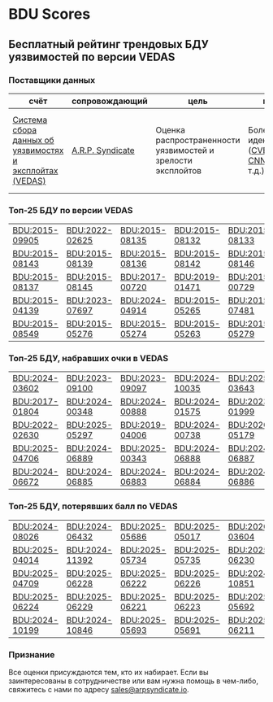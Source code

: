 
# BDU Scores
## Бесплатный рейтинг трендовых БДУ уязвимостей по версии VEDAS

### Поставщики данных
| счёт | cопровождающий | цель | покрытие | определение | частота |
| ----- | ---------- | ------- | -------- | ----------- | --------- |
| [Система сбора данных об уязвимостях и эксплойтах (VEDAS)](https://vedas.arpsyndicate.io) | [A.R.P. Syndicate](https://www.arpsyndicate.io) | Оценка распространенности уязвимостей и зрелости эксплойтов | Более 50 идентификаторов ([CVE](https://github.com/ARPSyndicate/cve-scores), [EUVD](https://github.com/ARPSyndicate/euvd-scores), [CNNVD](https://github.com/ARPSyndicate/cnnvd-scores), [BDU](https://github.com/ARPSyndicate/bdu-scores) и т.д.) | Аналитические данные с открытым исходным кодом (OSINT), полученные от [Exploit Observer](https://www.exploit.observer) | 6-8 часов |



<h3>Топ-25 БДУ по версии VEDAS</h3>

<table>
  <tr>
    <td><a href='https://vedas.arpsyndicate.io/?vuln=BDU:2015-09905'>BDU:2015-09905</a></td>
    <td><a href='https://vedas.arpsyndicate.io/?vuln=BDU:2022-02625'>BDU:2022-02625</a></td>
    <td><a href='https://vedas.arpsyndicate.io/?vuln=BDU:2015-08135'>BDU:2015-08135</a></td>
    <td><a href='https://vedas.arpsyndicate.io/?vuln=BDU:2015-08132'>BDU:2015-08132</a></td>
    <td><a href='https://vedas.arpsyndicate.io/?vuln=BDU:2015-08133'>BDU:2015-08133</a></td>
  </tr>
  <tr>
    <td><a href='https://vedas.arpsyndicate.io/?vuln=BDU:2015-08143'>BDU:2015-08143</a></td>
    <td><a href='https://vedas.arpsyndicate.io/?vuln=BDU:2015-08139'>BDU:2015-08139</a></td>
    <td><a href='https://vedas.arpsyndicate.io/?vuln=BDU:2015-08136'>BDU:2015-08136</a></td>
    <td><a href='https://vedas.arpsyndicate.io/?vuln=BDU:2015-08142'>BDU:2015-08142</a></td>
    <td><a href='https://vedas.arpsyndicate.io/?vuln=BDU:2015-08146'>BDU:2015-08146</a></td>
  </tr>
  <tr>
    <td><a href='https://vedas.arpsyndicate.io/?vuln=BDU:2015-08137'>BDU:2015-08137</a></td>
    <td><a href='https://vedas.arpsyndicate.io/?vuln=BDU:2015-08145'>BDU:2015-08145</a></td>
    <td><a href='https://vedas.arpsyndicate.io/?vuln=BDU:2017-00720'>BDU:2017-00720</a></td>
    <td><a href='https://vedas.arpsyndicate.io/?vuln=BDU:2019-01471'>BDU:2019-01471</a></td>
    <td><a href='https://vedas.arpsyndicate.io/?vuln=BDU:2015-00729'>BDU:2015-00729</a></td>
  </tr>
  <tr>
    <td><a href='https://vedas.arpsyndicate.io/?vuln=BDU:2015-04139'>BDU:2015-04139</a></td>
    <td><a href='https://vedas.arpsyndicate.io/?vuln=BDU:2023-07697'>BDU:2023-07697</a></td>
    <td><a href='https://vedas.arpsyndicate.io/?vuln=BDU:2024-04914'>BDU:2024-04914</a></td>
    <td><a href='https://vedas.arpsyndicate.io/?vuln=BDU:2015-05265'>BDU:2015-05265</a></td>
    <td><a href='https://vedas.arpsyndicate.io/?vuln=BDU:2015-07481'>BDU:2015-07481</a></td>
  </tr>
  <tr>
    <td><a href='https://vedas.arpsyndicate.io/?vuln=BDU:2015-08549'>BDU:2015-08549</a></td>
    <td><a href='https://vedas.arpsyndicate.io/?vuln=BDU:2015-05276'>BDU:2015-05276</a></td>
    <td><a href='https://vedas.arpsyndicate.io/?vuln=BDU:2015-05274'>BDU:2015-05274</a></td>
    <td><a href='https://vedas.arpsyndicate.io/?vuln=BDU:2015-05263'>BDU:2015-05263</a></td>
    <td><a href='https://vedas.arpsyndicate.io/?vuln=BDU:2015-05279'>BDU:2015-05279</a></td>
  </tr>
</table>


<h3>Топ-25 БДУ, набравших очки в VEDAS</h3>

<table>
  <tr>
    <td><a href='https://vedas.arpsyndicate.io/?vuln=BDU:2024-03602'>BDU:2024-03602</a></td>
    <td><a href='https://vedas.arpsyndicate.io/?vuln=BDU:2023-09100'>BDU:2023-09100</a></td>
    <td><a href='https://vedas.arpsyndicate.io/?vuln=BDU:2023-09097'>BDU:2023-09097</a></td>
    <td><a href='https://vedas.arpsyndicate.io/?vuln=BDU:2024-10035'>BDU:2024-10035</a></td>
    <td><a href='https://vedas.arpsyndicate.io/?vuln=BDU:2025-03643'>BDU:2025-03643</a></td>
  </tr>
  <tr>
    <td><a href='https://vedas.arpsyndicate.io/?vuln=BDU:2017-01804'>BDU:2017-01804</a></td>
    <td><a href='https://vedas.arpsyndicate.io/?vuln=BDU:2024-00348'>BDU:2024-00348</a></td>
    <td><a href='https://vedas.arpsyndicate.io/?vuln=BDU:2024-00888'>BDU:2024-00888</a></td>
    <td><a href='https://vedas.arpsyndicate.io/?vuln=BDU:2024-01575'>BDU:2024-01575</a></td>
    <td><a href='https://vedas.arpsyndicate.io/?vuln=BDU:2023-01999'>BDU:2023-01999</a></td>
  </tr>
  <tr>
    <td><a href='https://vedas.arpsyndicate.io/?vuln=BDU:2022-02630'>BDU:2022-02630</a></td>
    <td><a href='https://vedas.arpsyndicate.io/?vuln=BDU:2025-05297'>BDU:2025-05297</a></td>
    <td><a href='https://vedas.arpsyndicate.io/?vuln=BDU:2019-04006'>BDU:2019-04006</a></td>
    <td><a href='https://vedas.arpsyndicate.io/?vuln=BDU:2024-00738'>BDU:2024-00738</a></td>
    <td><a href='https://vedas.arpsyndicate.io/?vuln=BDU:2020-05179'>BDU:2020-05179</a></td>
  </tr>
  <tr>
    <td><a href='https://vedas.arpsyndicate.io/?vuln=BDU:2025-04706'>BDU:2025-04706</a></td>
    <td><a href='https://vedas.arpsyndicate.io/?vuln=BDU:2024-06889'>BDU:2024-06889</a></td>
    <td><a href='https://vedas.arpsyndicate.io/?vuln=BDU:2025-00343'>BDU:2025-00343</a></td>
    <td><a href='https://vedas.arpsyndicate.io/?vuln=BDU:2024-06888'>BDU:2024-06888</a></td>
    <td><a href='https://vedas.arpsyndicate.io/?vuln=BDU:2024-06887'>BDU:2024-06887</a></td>
  </tr>
  <tr>
    <td><a href='https://vedas.arpsyndicate.io/?vuln=BDU:2024-06672'>BDU:2024-06672</a></td>
    <td><a href='https://vedas.arpsyndicate.io/?vuln=BDU:2024-06885'>BDU:2024-06885</a></td>
    <td><a href='https://vedas.arpsyndicate.io/?vuln=BDU:2024-06883'>BDU:2024-06883</a></td>
    <td><a href='https://vedas.arpsyndicate.io/?vuln=BDU:2024-06884'>BDU:2024-06884</a></td>
    <td><a href='https://vedas.arpsyndicate.io/?vuln=BDU:2024-06886'>BDU:2024-06886</a></td>
  </tr>
</table>


<h3>Топ-25 БДУ, потерявших балл по VEDAS</h3>

<table>
  <tr>
    <td><a href='https://vedas.arpsyndicate.io/?vuln=BDU:2024-08026'>BDU:2024-08026</a></td>
    <td><a href='https://vedas.arpsyndicate.io/?vuln=BDU:2024-06432'>BDU:2024-06432</a></td>
    <td><a href='https://vedas.arpsyndicate.io/?vuln=BDU:2025-05686'>BDU:2025-05686</a></td>
    <td><a href='https://vedas.arpsyndicate.io/?vuln=BDU:2025-05017'>BDU:2025-05017</a></td>
    <td><a href='https://vedas.arpsyndicate.io/?vuln=BDU:2020-03604'>BDU:2020-03604</a></td>
  </tr>
  <tr>
    <td><a href='https://vedas.arpsyndicate.io/?vuln=BDU:2025-04014'>BDU:2025-04014</a></td>
    <td><a href='https://vedas.arpsyndicate.io/?vuln=BDU:2024-11392'>BDU:2024-11392</a></td>
    <td><a href='https://vedas.arpsyndicate.io/?vuln=BDU:2025-05734'>BDU:2025-05734</a></td>
    <td><a href='https://vedas.arpsyndicate.io/?vuln=BDU:2025-05735'>BDU:2025-05735</a></td>
    <td><a href='https://vedas.arpsyndicate.io/?vuln=BDU:2025-06230'>BDU:2025-06230</a></td>
  </tr>
  <tr>
    <td><a href='https://vedas.arpsyndicate.io/?vuln=BDU:2025-04709'>BDU:2025-04709</a></td>
    <td><a href='https://vedas.arpsyndicate.io/?vuln=BDU:2025-06228'>BDU:2025-06228</a></td>
    <td><a href='https://vedas.arpsyndicate.io/?vuln=BDU:2025-06222'>BDU:2025-06222</a></td>
    <td><a href='https://vedas.arpsyndicate.io/?vuln=BDU:2025-06226'>BDU:2025-06226</a></td>
    <td><a href='https://vedas.arpsyndicate.io/?vuln=BDU:2024-10851'>BDU:2024-10851</a></td>
  </tr>
  <tr>
    <td><a href='https://vedas.arpsyndicate.io/?vuln=BDU:2025-06224'>BDU:2025-06224</a></td>
    <td><a href='https://vedas.arpsyndicate.io/?vuln=BDU:2025-06229'>BDU:2025-06229</a></td>
    <td><a href='https://vedas.arpsyndicate.io/?vuln=BDU:2025-06221'>BDU:2025-06221</a></td>
    <td><a href='https://vedas.arpsyndicate.io/?vuln=BDU:2025-06223'>BDU:2025-06223</a></td>
    <td><a href='https://vedas.arpsyndicate.io/?vuln=BDU:2025-05692'>BDU:2025-05692</a></td>
  </tr>
  <tr>
    <td><a href='https://vedas.arpsyndicate.io/?vuln=BDU:2024-10199'>BDU:2024-10199</a></td>
    <td><a href='https://vedas.arpsyndicate.io/?vuln=BDU:2024-10846'>BDU:2024-10846</a></td>
    <td><a href='https://vedas.arpsyndicate.io/?vuln=BDU:2025-05693'>BDU:2025-05693</a></td>
    <td><a href='https://vedas.arpsyndicate.io/?vuln=BDU:2025-05691'>BDU:2025-05691</a></td>
    <td><a href='https://vedas.arpsyndicate.io/?vuln=BDU:2025-06211'>BDU:2025-06211</a></td>
  </tr>
</table>


### Признание
Все оценки присуждаются тем, кто их набирает.
Если вы заинтересованы в сотрудничестве или вам нужна помощь в чем-либо, свяжитесь с нами по адресу [sales@arpsyndicate.io](mailto:sales@arpsyndicate.io).

